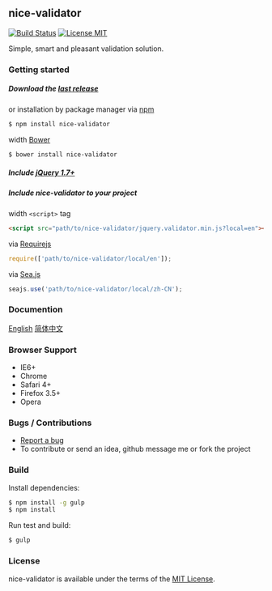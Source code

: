 ## nice-validator
[![Build Status](https://travis-ci.org/niceue/nice-validator.svg)](https://travis-ci.org/niceue/nice-validator)
[![License MIT](https://img.shields.io/badge/license-MIT-blue.svg)](http://niceue.com/licenses/MIT-LICENSE.txt)

Simple, smart and pleasant validation solution.

### Getting started
##### Download the [last release](https://github.com/niceue/nice-validator/releases)
or installation by package manager via [npm](https://www.npmjs.com/)
```bash
$ npm install nice-validator
```
width [Bower](http://bower.io/)
```bash
$ bower install nice-validator
```
##### Include [jQuery 1.7+](http://jquery.com)
##### Include nice-validator to your project
width `<script>` tag
```html
<script src="path/to/nice-validator/jquery.validator.min.js?local=en"></script>
```
via [Requirejs](http://requirejs.org/)
```javascript
require(['path/to/nice-validator/local/en']);
```
via [Sea.js](http://seajs.org/docs/en.html)
```javascript
seajs.use('path/to/nice-validator/local/zh-CN');
```

### Documention
[English](https://github.com/niceue/nice-validator/wiki/Getting-Started)
[简体中文](http://validator.niceue.com/)

### Browser Support
  * IE6+
  * Chrome
  * Safari 4+
  * Firefox 3.5+
  * Opera


### Bugs / Contributions
- [Report a bug](https://github.com/niceue/nice-validator/issues)
- To contribute or send an idea, github message me or fork the project

### Build
Install dependencies:
```bash
$ npm install -g gulp
$ npm install
```
Run test and build:
```bash
$ gulp
```


### License
nice-validator is available under the terms of the [MIT License](http://niceue.com/licenses/MIT-LICENSE.txt).
